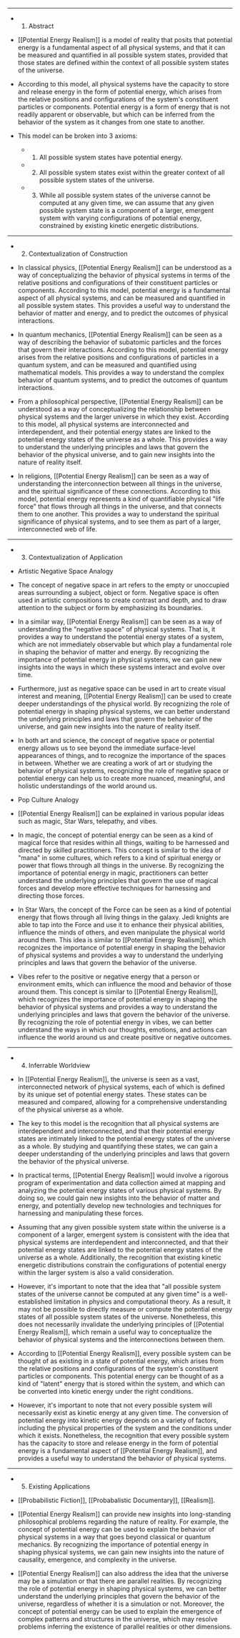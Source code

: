 - ---

- 1. Abstract

- [[Potential Energy Realism]] is a model of reality that posits that potential energy is a fundamental aspect of all physical systems, and that it can be measured and quantified in all possible system states, provided that those states are defined within the context of all possible system states of the universe.

- According to this model, all physical systems have the capacity to store and release energy in the form of potential energy, which arises from the relative positions and configurations of the system's constituent particles or components. Potential energy is a form of energy that is not readily apparent or observable, but which can be inferred from the behavior of the system as it changes from one state to another.

- This model can be broken into 3 axioms:
	 - 1. All possible system states have potential energy.

	 - 2. All possible system states exist within the greater context of all possible system states of the universe.

	 - 3. While all possible system states of the universe cannot be computed at any given time, we can assume that any given possible system state is a component of a larger, emergent system with varying configurations of potential energy, constrained by existing kinetic energetic distributions.

- ---

- 2. Contextualization of Construction

- In classical physics, [[Potential Energy Realism]] can be understood as a way of conceptualizing the behavior of physical systems in terms of the relative positions and configurations of their constituent particles or components. According to this model, potential energy is a fundamental aspect of all physical systems, and can be measured and quantified in all possible system states. This provides a useful way to understand the behavior of matter and energy, and to predict the outcomes of physical interactions.

- In quantum mechanics, [[Potential Energy Realism]] can be seen as a way of describing the behavior of subatomic particles and the forces that govern their interactions. According to this model, potential energy arises from the relative positions and configurations of particles in a quantum system, and can be measured and quantified using mathematical models. This provides a way to understand the complex behavior of quantum systems, and to predict the outcomes of quantum interactions.

- From a philosophical perspective, [[Potential Energy Realism]] can be understood as a way of conceptualizing the relationship between physical systems and the larger universe in which they exist. According to this model, all physical systems are interconnected and interdependent, and their potential energy states are linked to the potential energy states of the universe as a whole. This provides a way to understand the underlying principles and laws that govern the behavior of the physical universe, and to gain new insights into the nature of reality itself.

- In religions, [[Potential Energy Realism]] can be seen as a way of understanding the interconnection between all things in the universe, and the spiritual significance of these connections. According to this model, potential energy represents a kind of quantifiable physical "life force" that flows through all things in the universe, and that connects them to one another. This provides a way to understand the spiritual significance of physical systems, and to see them as part of a larger, interconnected web of life.

- ---

- 3. Contextualization of Application

- Artistic Negative Space Analogy

- The concept of negative space in art refers to the empty or unoccupied areas surrounding a subject, object or form. Negative space is often used in artistic compositions to create contrast and depth, and to draw attention to the subject or form by emphasizing its boundaries.

- In a similar way, [[Potential Energy Realism]] can be seen as a way of understanding the "negative space" of physical systems. That is, it provides a way to understand the potential energy states of a system, which are not immediately observable but which play a fundamental role in shaping the behavior of matter and energy. By recognizing the importance of potential energy in physical systems, we can gain new insights into the ways in which these systems interact and evolve over time.

- Furthermore, just as negative space can be used in art to create visual interest and meaning, [[Potential Energy Realism]] can be used to create deeper understandings of the physical world. By recognizing the role of potential energy in shaping physical systems, we can better understand the underlying principles and laws that govern the behavior of the universe, and gain new insights into the nature of reality itself.

- In both art and science, the concept of negative space or potential energy allows us to see beyond the immediate surface-level appearances of things, and to recognize the importance of the spaces in between. Whether we are creating a work of art or studying the behavior of physical systems, recognizing the role of negative space or potential energy can help us to create more nuanced, meaningful, and holistic understandings of the world around us.

- Pop Culture Analogy

- [[Potential Energy Realism]] can be explained in various popular ideas such as magic, Star Wars, telepathy, and vibes.

- In magic, the concept of potential energy can be seen as a kind of magical force that resides within all things, waiting to be harnessed and directed by skilled practitioners. This concept is similar to the idea of "mana" in some cultures, which refers to a kind of spiritual energy or power that flows through all things in the universe. By recognizing the importance of potential energy in magic, practitioners can better understand the underlying principles that govern the use of magical forces and develop more effective techniques for harnessing and directing those forces.

- In Star Wars, the concept of the Force can be seen as a kind of potential energy that flows through all living things in the galaxy. Jedi knights are able to tap into the Force and use it to enhance their physical abilities, influence the minds of others, and even manipulate the physical world around them. This idea is similar to [[Potential Energy Realism]], which recognizes the importance of potential energy in shaping the behavior of physical systems and provides a way to understand the underlying principles and laws that govern the behavior of the universe.

- Vibes refer to the positive or negative energy that a person or environment emits, which can influence the mood and behavior of those around them. This concept is similar to [[Potential Energy Realism]], which recognizes the importance of potential energy in shaping the behavior of physical systems and provides a way to understand the underlying principles and laws that govern the behavior of the universe. By recognizing the role of potential energy in vibes, we can better understand the ways in which our thoughts, emotions, and actions can influence the world around us and create positive or negative outcomes.

- ---

- 4. Inferrable Worldview

- In [[Potential Energy Realism]], the universe is seen as a vast, interconnected network of physical systems, each of which is defined by its unique set of potential energy states. These states can be measured and compared, allowing for a comprehensive understanding of the physical universe as a whole.

- The key to this model is the recognition that all physical systems are interdependent and interconnected, and that their potential energy states are intimately linked to the potential energy states of the universe as a whole. By studying and quantifying these states, we can gain a deeper understanding of the underlying principles and laws that govern the behavior of the physical universe.

- In practical terms, [[Potential Energy Realism]] would involve a rigorous program of experimentation and data collection aimed at mapping and analyzing the potential energy states of various physical systems. By doing so, we could gain new insights into the behavior of matter and energy, and potentially develop new technologies and techniques for harnessing and manipulating these forces.

- Assuming that any given possible system state within the universe is a component of a larger, emergent system is consistent with the idea that physical systems are interdependent and interconnected, and that their potential energy states are linked to the potential energy states of the universe as a whole. Additionally, the recognition that existing kinetic energetic distributions constrain the configurations of potential energy within the larger system is also a valid consideration.

- However, it's important to note that the idea that "all possible system states of the universe cannot be computed at any given time" is a well-established limitation in physics and computational theory. As a result, it may not be possible to directly measure or compute the potential energy states of all possible system states of the universe. Nonetheless, this does not necessarily invalidate the underlying principles of [[Potential Energy Realism]], which remain a useful way to conceptualize the behavior of physical systems and the interconnections between them.

- According to [[Potential Energy Realism]], every possible system can be thought of as existing in a state of potential energy, which arises from the relative positions and configurations of the system's constituent particles or components. This potential energy can be thought of as a kind of "latent" energy that is stored within the system, and which can be converted into kinetic energy under the right conditions.

- However, it's important to note that not every possible system will necessarily exist as kinetic energy at any given time. The conversion of potential energy into kinetic energy depends on a variety of factors, including the physical properties of the system and the conditions under which it exists. Nonetheless, the recognition that every possible system has the capacity to store and release energy in the form of potential energy is a fundamental aspect of [[Potential Energy Realism]], and provides a useful way to understand the behavior of physical systems.

- ---

- 5. Existing Applications

- [[Probabilistic Fiction]], [[Probabalistic Documentary]], [[Realism]].

- [[Potential Energy Realism]] can provide new insights into long-standing philosophical problems regarding the nature of reality. For example, the concept of potential energy can be used to explain the behavior of physical systems in a way that goes beyond classical or quantum mechanics. By recognizing the importance of potential energy in shaping physical systems, we can gain new insights into the nature of causality, emergence, and complexity in the universe.

- [[Potential Energy Realism]] can also address the idea that the universe may be a simulation or that there are parallel realities. By recognizing the role of potential energy in shaping physical systems, we can better understand the underlying principles that govern the behavior of the universe, regardless of whether it is a simulation or not. Moreover, the concept of potential energy can be used to explain the emergence of complex patterns and structures in the universe, which may resolve problems inferring the existence of parallel realities or other dimensions.
